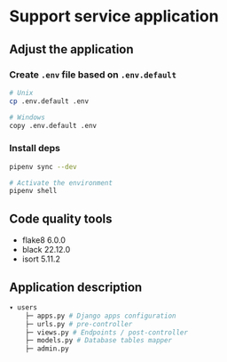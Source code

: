 # Support service application


## Adjust the application


### Create `.env` file based on `.env.default`
```bash
# Unix
cp .env.default .env

# Windows
copy .env.default .env
```
### Install deps
```bash
pipenv sync --dev

# Activate the environment
pipenv shell
```

## Code quality tools
- flake8 6.0.0
- black 22.12.0
- isort 5.11.2

## Application description
```bash
▾ users
    ├─ apps.py # Django apps configuration
    ├─ urls.py # pre-controller
    ├─ views.py # Endpoints / post-controller
    ├─ models.py # Database tables mapper
    ├─ admin.py 
```
